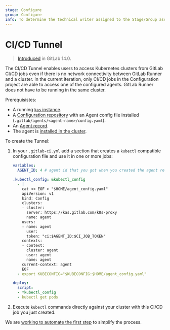 ```yaml
---
stage: Configure
group: Configure
info: To determine the technical writer assigned to the Stage/Group associated with this page, see https://about.gitlab.com/handbook/engineering/ux/technical-writing/#assignments
---
```


# CI/CD Tunnel

> [Introduced](https://gitlab.com/gitlab-org/gitlab/-/issues/327409) in GitLab 14.0.

The CI/CD Tunnel enables users to access Kubernetes clusters from GitLab CI/CD jobs even if there is no network
connectivity between GitLab Runner and a cluster. In the current iteration, only CI/CD jobs in the Configuration project
are able to access one of the configured agents. GitLab Runner does not have to be running in the same cluster.

Prerequisistes:

- A running [`kas` instance](index.md#set-up-the-kubernetes-agent-server).
- A [Configuration repository](index.md#define-a-configuration-repository) with an Agent config file installed (`.gitlab/agents/<agent-name>/config.yaml`).
- An [Agent record](index.md#create-an-agent-record-in-gitlab).
- The agent is [installed in the cluster](index.md#install-the-agent-into-the-cluster).

To create the Tunnel:

1. In your `.gitlab-ci.yml` add a section that creates a `kubectl` compatible configuration file and use it in one
   or more jobs:

   ```yaml
   variables:
     AGENT_ID: 4 # agent id that you got when you created the agent record

   .kubectl_config: &kubectl_config
     - |
       cat << EOF > "$HOME/agent_config.yaml"
       apiVersion: v1
       kind: Config
       clusters:
       - cluster:
         server: https://kas.gitlab.com/k8s-proxy
         name: agent
       users:
       - name: agent
         user:
         token: "ci:$AGENT_ID:$CI_JOB_TOKEN"
       contexts:
       - context:
         cluster: agent
         user: agent
         name: agent
       current-context: agent
       EOF
     - export KUBECONFIG="$KUBECONFIG:$HOME/agent_config.yaml"

   deploy:
     script:
     - *kubectl_config
     - kubectl get pods
   ```

1. Execute `kubectl` commands directly against your cluster with this CI/CD job you just created.

We are [working to automate the first step](https://gitlab.com/gitlab-org/gitlab/-/issues/324275) to simplify the process.
